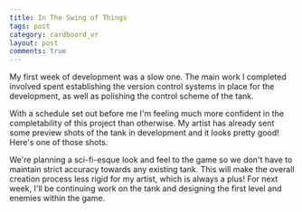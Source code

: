 ```yaml
---
title: In The Swing of Things
tags: post
category: cardboard_vr
layout: post
comments: true
---
```



My first week of development was a slow one. The main work I completed involved spent establishing the version control systems in place for the development, as well as polishing the control scheme of the tank.

With a schedule set out before me I'm feeling much more confident in the completability of this project than otherwise. My artist has already sent some preview shots of the tank in development and it looks pretty good! Here's one of those shots.

We're planning a sci-fi-esque look and feel to the game so we don't have to maintain strict accuracy towards any existing tank. This will make the overall creation process less rigid for my artist, which is always a plus! For next week, I'll be continuing work on the tank and designing the first level and enemies within the game.
